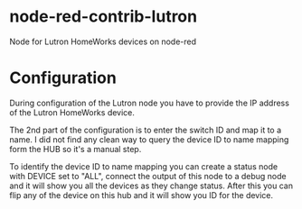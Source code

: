 # node-red-contrib-lutron
Node for Lutron HomeWorks devices on node-red

# Configuration
During configuration of the Lutron node you have to provide the IP address of the Lutron HomeWorks device.

The 2nd part of the configuration is to enter the switch ID and map it to a name.
I did not find any clean way to query the device ID to name mapping form the HUB so it's a manual step.

To identify the device ID to name mapping you can create a status node with DEVICE set to "ALL", connect the output of this node to a debug node and it will show you all the devices as they change status.
After this you can flip any of the device on this hub and it will show you ID for the device.
